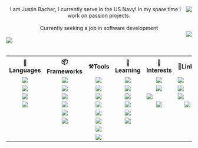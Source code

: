 <!--**Jabbey92/Jabbey92** is a ✨ _special_ ✨ repository because its `README.md` (this file) appears on your GitHub profile.-->
<div align="right">
    <img align="right" src="https://github-profile-summary-cards.vercel.app/api/cards/profile-details?username=Jabbey92&theme=2077" />
</div>

<div align="center">
    I am Justin Bacher, I currently serve in the US Navy! In my spare time I work on passion projects.</br></br>Currently seeking a job in software development
</div>

<img align="right" src="https://stackoverflow-card.vercel.app/?userID=225020&theme=tomorrownightblue&showIcons=false" />
</br>
<img align="left" src="https://github-profile-trophy.vercel.app/?username=Jabbey92&theme=algolia&column=3&row=1&margin-w=10" />
</br></br>

<table align="center">
    <tr>
        <th align="center">📝Languages</th>
        <th align="center">📦Frameworks</th>
        <th align="center">⚒️Tools</th>
        <th align="center">📖Learning</th>
        <th align="center">👀Interests</th>
        <th align="center">🔗Links</th>
    </tr>
    <tr>
        <td align="center"><a href="http://python.org/"><img src="https://img.shields.io/badge/Python-FFD43B?style=for-the-badge&logo=python&logoColor=blue" /></a></td>
        <td align="center"><img src="https://img.shields.io/badge/fastapi-109989?style=for-the-badge&logo=FASTAPI&logoColor=white" /></td>
        <td align="center"><img src="https://img.shields.io/badge/SQLite-07405E?style=for-the-badge&logo=sqlite&logoColor=white" />
        <td align="center"><img src="https://img.shields.io/badge/JavaScript-323330?style=for-the-badge&logo=javascript&logoColor=F7DF1E" /></td>
        <td align="center"><img src="https://img.shields.io/badge/Rust-black?style=for-the-badge&logo=rust&logoColor=#E57324" /></td>
        <td><a href="mailto: 92jbach@gmail.com"><img src="https://img.shields.io/badge/Gmail-D14836?style=for-the-badge&logo=gmail&logoColor=white" /></a></td>
    </tr>
    <tr>
        <td align="center"><a href="http://www.lua.org/"><img src="https://img.shields.io/badge/Lua-2C2D72?style=for-the-badge&logo=lua&logoColor=white" /></a></td>
        <td align="center"><img src="https://img.shields.io/badge/Tailwind_CSS-38B2AC?style=for-the-badge&logo=tailwind-css&logoColor=white" /></td>
        <td align="center"><img src="https://img.shields.io/badge/MongoDB-4EA94B?style=for-the-badge&logo=mongodb&logoColor=white" /></td>
        <td align="center"><img src="https://img.shields.io/badge/TypeScript-007ACC?style=for-the-badge&logo=typescript&logoColor=white" /></td>
        <td align="center"><img src="https://img.shields.io/badge/Go-00ADD8?style=for-the-badge&logo=go&logoColor=white" /></td>
        <td><a href="https://www.linkedin.com/in/justin-bacher-1392b519/"><img src="https://img.shields.io/badge/LinkedIn-0077B5?style=for-the-badge&logo=linkedin&logoColor=white" /></a></td>
    </tr>
    <tr>
        <td align="center"><img src="https://img.shields.io/badge/HTML5-E34F26?style=for-the-badge&logo=html5&logoColor=white" /></td>
        <td align="center"><img src="https://img.shields.io/badge/Adobe%20Photoshop-31A8FF?style=for-the-badge&logo=Adobe%20Photoshop&logoColor=black" /></td>
        <td align="center"><img src="https://img.shields.io/badge/redis-%23DD0031.svg?&style=for-the-badge&logo=redis&logoColor=white" /></td>
        <td align="center"><img src="https://img.shields.io/badge/WebAssembly-654FF0?style=for-the-badge&logo=WebAssembly&logoColor=white" /></td>
        <td><img src="https://img.shields.io/badge/Haskell-5D4F85?style=for-the-badge&logo=haskell&logoColor=white" /></td>
        <td><a href="discordapp.com/users/243934463615041536"><img src="https://img.shields.io/badge/Discord-5865F2?style=for-the-badge&logo=discord&logoColor=white" /></a></td>
    </tr>
    <tr>
        <td align="center"><img src="https://img.shields.io/badge/CSS3-1572B6?style=for-the-badge&logo=css3&logoColor=white" /></td>
        <td align="center"><img src="https://img.shields.io/badge/Adobe%20Illustrator-FF9A00?style=for-the-badge&logo=adobe%20illustrator&logoColor=white" /></td>
        <td align="center"><img src="https://img.shields.io/badge/PostgreSQL-316192?style=for-the-badge&logo=postgresql&logoColor=white" /></td>
        <td align="center"><img src="https://img.shields.io/badge/Nginx-009639?style=for-the-badge&logo=nginx&logoColor=white" /></td>
        <td align="center"><img src="https://img.shields.io/badge/Julia-9558B2?style=for-the-badge&logo=julia&logoColor=white" /></td>
        <td align="center"><a href="https://www.reddit.com/user/JabSmack"><img src="https://img.shields.io/badge/Reddit-FF4500?style=for-the-badge&logo=reddit&logoColor=white" /></a></td>
    </tr>
    <tr>
        <td></td>
        <td align="center"><img src="https://img.shields.io/badge/Numpy-777BB4?style=for-the-badge&logo=numpy&logoColor=white" /></td>
        <td align="center"><img src="https://img.shields.io/badge/VSCode-0078D4?style=for-the-badge&logo=visual%20studio%20code&logoColor=white" /></td>
        <td align="center"><img src="https://img.shields.io/badge/Svelte-4A4A55?style=for-the-badge&logo=svelte&logoColor=FF3E00" /></td>
        <td></td>
        <td></td>
    </tr>
    <tr>
        <td></td>
        <td align="center"><img src="https://img.shields.io/badge/Pandas-2C2D72?style=for-the-badge&logo=pandas&logoColor=white" /></td>
        <td align="center"><img src="https://img.shields.io/badge/Linux-FCC624?style=for-the-badge&logo=linux&logoColor=black" /></td>
        <td align="center"><img src="https://img.shields.io/badge/GraphQl-E10098?style=for-the-badge&logo=graphql&logoColor=white" /></td>
        <td></td>
        <td></td>
    </tr>
    <tr>
        <td></td>
        <td></td>
        <td align="center"><img src="https://img.shields.io/badge/Docker-2CA5E0?style=for-the-badge&logo=docker&logoColor=white" /></td>
        <td></td>
        <td></td>
        <td></td>
    </tr>
    <tr>
        <td></td>
        <td></td>
        <td align="center"><img src="https://img.shields.io/badge/Vercel-000000?style=for-the-badge&logo=vercel&logoColor=white" /></td>
        <td></td>
        <td></td>
        <td></td>
    </tr>
</table>

<!--<img align="center" src="https://github-readme-streak-stats.herokuapp.com/?user=Jabbey92" />-->

<!--
Here are some ideas to get you started:

- 🔭 I’m currently working on ...
- 🌱 I’m currently learning ...
- 👯 I’m looking to collaborate on ...
- 🤔 I’m looking for help with ...
- 💬 Ask me about ...
- 📫 How to reach me: ...
- 😄 Pronouns: ...
- ⚡ Fun fact: ...
-->
